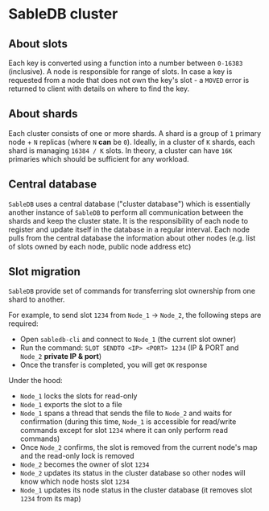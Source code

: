 # SableDB cluster

## About slots

Each key is converted using a function into a number between `0-16383` (inclusive). A node is responsible for range of
slots. In case a key is requested from a node that does not own the key's slot - a `MOVED` error is returned to
client with details on where to find the key.

## About shards

Each cluster consists of one or more shards. A shard is a group of `1` primary node + `N` replicas (where `N` **can** be `0`).
Ideally, in a cluster of `K` shards, each shard is managing `16384 / K` slots. In theory, a cluster can have
`16K` primaries which should be sufficient for any workload.

## Central database

`SableDB` uses a central database ("cluster database") which is essentially another instance of `SableDB` to perform
all communication between the shards and keep the cluster state. It is the responsibility of each node to register and update itself in the database
in a regular interval. Each node pulls from the central database the information about other nodes (e.g. list of slots
owned by each node, public node address etc)

## Slot migration

`SableDB` provide set of commands for transferring slot ownership from one shard to another.

For example, to send slot `1234` from `Node_1` -> `Node_2`, the following steps are required:

- Open `sabledb-cli` and connect to `Node_1` (the current slot owner)
- Run the command: `SLOT SENDTO <IP> <PORT> 1234` (IP & PORT and `Node_2` **private IP & port**)
- Once the transfer is completed, you will get `OK` response

Under the hood:

- `Node_1` locks the slots for read-only
- `Node_1` exports the slot to a file
- `Node_1` spans a thread that sends the file to `Node_2` and waits for confirmation (during this time, `Node_1` is accessible for read/write commands except for slot `1234` where it can only perform read commands)
- Once `Node_2` confirms, the slot is removed from the current node's map and the read-only lock is removed
- `Node_2` becomes the owner of slot `1234`
- `Node_2` updates its status in the cluster database so other nodes will know which node hosts slot `1234`
- `Node_1` updates its node status in the cluster database (it removes slot `1234` from its map)
